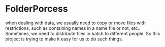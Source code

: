# FolderPorcess
when dealing with data, we usually need to copy or move files with restrictions, such as containing names in a name file or not, etc.. Sometimes, we need to distribute files in batch to different people. So this project is trying to make it easy for us to do such things.
